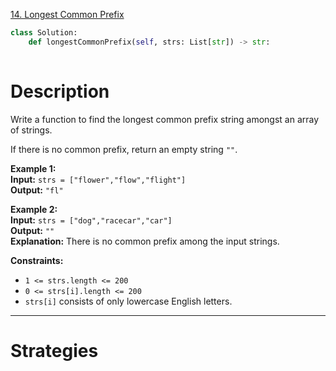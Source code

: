 [14. Longest Common Prefix](https://leetcode.com/problems/longest-common-prefix/)

```python
class Solution:
    def longestCommonPrefix(self, strs: List[str]) -> str:
        
```

# Description

Write a function to find the longest common prefix string amongst an array of strings.

If there is no common prefix, return an empty string `""`.

**Example 1:**  
**Input:** `strs = ["flower","flow","flight"]`  
**Output:** `"fl"`  

**Example 2:**  
**Input:** `strs = ["dog","racecar","car"]`  
**Output:** `""`  
**Explanation:** There is no common prefix among the input strings.

**Constraints:**
- `1 <= strs.length <= 200`
- `0 <= strs[i].length <= 200`
- `strs[i]` consists of only lowercase English letters.

---

# Strategies



